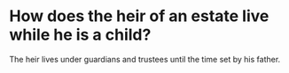 # How does the heir of an estate live while he is a child?

The heir lives under guardians and trustees until the time set by his father.
